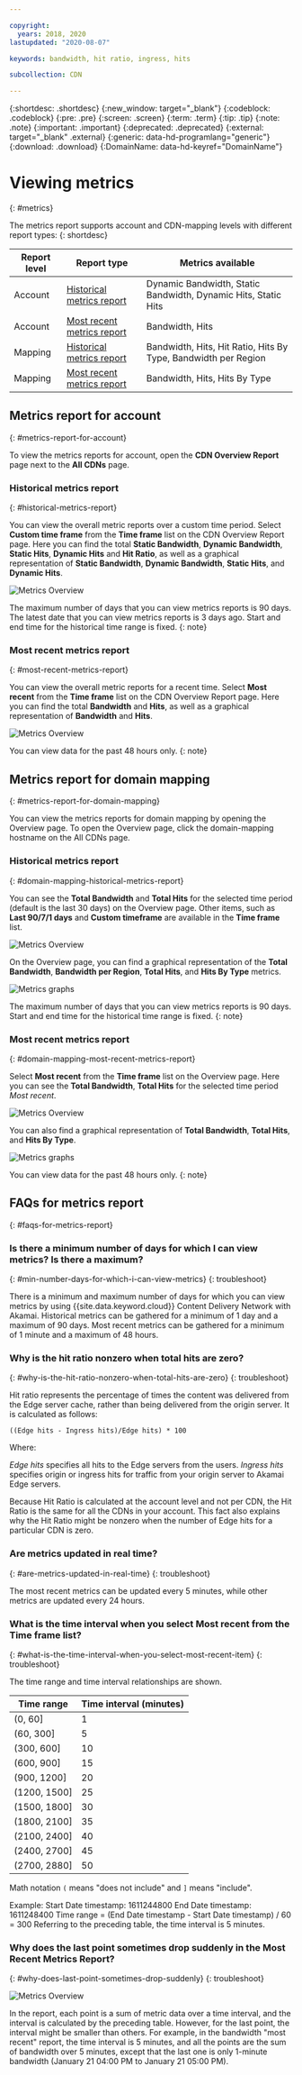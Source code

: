 ```yaml
---

copyright:
  years: 2018, 2020
lastupdated: "2020-08-07"

keywords: bandwidth, hit ratio, ingress, hits

subcollection: CDN

---
```


{:shortdesc: .shortdesc}
{:new_window: target="_blank"}
{:codeblock: .codeblock}
{:pre: .pre}
{:screen: .screen}
{:term: .term}
{:tip: .tip}
{:note: .note}
{:important: .important}
{:deprecated: .deprecated}
{:external: target="_blank" .external}
{:generic: data-hd-programlang="generic"}
{:download: .download}
{:DomainName: data-hd-keyref="DomainName"}

# Viewing metrics
{: #metrics}

The metrics report supports account and CDN-mapping levels with different report types:
{: shortdesc}

|Report level| Report type                | Metrics available|
|------------|----------------------------|------------------|
| Account | [Historical metrics report](#historical-metrics-report)  | Dynamic Bandwidth, Static Bandwidth, Dynamic Hits, Static Hits|
| Account | [Most recent metrics report](#most-recent-metrics-report) | Bandwidth, Hits|
| Mapping | [Historical metrics report](/docs/CDN?topic=CDN-metrics#domain-mapping-historical-metrics-report)  | Bandwidth, Hits, Hit Ratio, Hits By Type, Bandwidth per Region|
| Mapping | [Most recent metrics report](/docs/CDN?topic=CDN-metrics#domain-mapping-most-recent-metrics-report) | Bandwidth, Hits, Hits By Type|

## Metrics report for account
{: #metrics-report-for-account}

To view the metrics reports for account, open the **CDN Overview Report** page next to the **All CDNs** page.

### Historical metrics report
{: #historical-metrics-report}

You can view the overall metric reports over a custom time period. Select **Custom time frame** from the **Time frame** list on the CDN Overview Report page. Here you can find the total **Static Bandwidth**, **Dynamic Bandwidth**, **Static Hits**, **Dynamic Hits** and **Hit Ratio**, as well as a graphical representation of **Static Bandwidth**, **Dynamic Bandwidth**, **Static Hits**, and **Dynamic Hits**.

![Metrics Overview](images/metrics-custom-time-report.png)

The maximum number of days that you can view metrics reports is 90 days. The latest date that you can view metrics reports is 3 days ago. Start and end time for the historical time range is fixed.
{: note}

### Most recent metrics report
{: #most-recent-metrics-report}

You can view the overall metric reports for a recent time. Select **Most recent** from the **Time frame** list on the CDN Overview Report page. Here you can find the total **Bandwidth** and **Hits**, as well as a graphical representation of **Bandwidth** and **Hits**.

![Metrics Overview](images/metrics-most-recent-report.png)

You can view data for the past 48 hours only.
{: note}

## Metrics report for domain mapping
{: #metrics-report-for-domain-mapping}

You can view the metrics reports for domain mapping by opening the Overview page. To open the Overview page, click the domain-mapping hostname on the All CDNs page.

### Historical metrics report
{: #domain-mapping-historical-metrics-report}

You can see the **Total Bandwidth** and **Total Hits** for the selected time period (default is the last 30 days) on the Overview page. Other items, such as **Last 90/7/1 days** and **Custom timeframe** are available in the **Time frame** list.

![Metrics Overview](images/metrics-custom-time-overview.png)

On the Overview page, you can find a graphical representation of the **Total Bandwidth**, **Bandwidth per Region**, **Total Hits**, and **Hits By Type** metrics.

![Metrics graphs](images/metrics-custom-time-graphs.png)

The maximum number of days that you can view metrics reports is 90 days. Start and end time for the historical time range is fixed.
{: note}

### Most recent metrics report
{: #domain-mapping-most-recent-metrics-report}

Select **Most recent** from the **Time frame** list on the Overview page. Here you can see the **Total Bandwidth**, **Total Hits** for the selected time period *Most recent*.

![Metrics Overview](images/metrics-most-recent-overview.png)

You can also find a graphical representation of **Total Bandwidth**, **Total Hits**, and **Hits By Type**.

![Metrics graphs](images/metrics-most-recent-graphs.png)

You can view data for the past 48 hours only.
{: note}

## FAQs for metrics report
{: #faqs-for-metrics-report}

### Is there a minimum number of days for which I can view metrics? Is there a maximum?
{: #min-number-days-for-which-i-can-view-metrics}
{: troubleshoot}

There is a minimum and maximum number of days for which you can view metrics by using {{site.data.keyword.cloud}} Content Delivery Network with Akamai. Historical metrics can be gathered for a minimum of 1 day and a maximum of 90 days. Most recent metrics can be gathered for a minimum of 1 minute and a maximum of 48 hours.

### Why is the hit ratio nonzero when total hits are zero?
{: #why-is-the-hit-ratio-nonzero-when-total-hits-are-zero}
{: troubleshoot}

Hit ratio represents the percentage of times the content was delivered from the Edge server cache, rather than being delivered from the origin server. It is calculated as follows:

`((Edge hits - Ingress hits)/Edge hits) * 100`

Where:

_Edge hits_ specifies all hits to the Edge servers from the users.
_Ingress hits_ specifies origin or ingress hits for traffic from your origin server to Akamai Edge servers.

Because Hit Ratio is calculated at the account level and not per CDN, the Hit Ratio is the same for all the CDNs in your account. This fact also explains why the Hit Ratio might be nonzero when the number of Edge hits for a particular CDN is zero.

### Are metrics updated in real time?
{: #are-metrics-updated-in-real-time}
{: troubleshoot}

The most recent metrics can be updated every 5 minutes, while other metrics are updated every 24 hours.

### What is the time interval when you select **Most recent** from the **Time frame** list?
{: #what-is-the-time-interval-when-you-select-most-recent-item}
{: troubleshoot}

The time range and time interval relationships are shown.

|Time range| Time interval (minutes)   |
|-----------------|--------------------|
|(0, 60]          | 1  |
|(60, 300]        | 5  |
|(300, 600]       | 10 |
|(600, 900]       | 15 |
|(900, 1200]      | 20 |
|(1200, 1500]     | 25 |
|(1500, 1800]     | 30 |
|(1800, 2100]     | 35 |
|(2100, 2400]     | 40 |
|(2400, 2700]     | 45 |
|(2700, 2880]     | 50 |

Math notation `(` means "does not include" and `]` means "include".

Example:
Start Date timestamp: 1611244800
End Date timestamp: 1611248400
Time range = (End Date timestamp - Start Date timestamp) / 60 = 300
Referring to the preceding table, the time interval is 5 minutes.

### Why does the last point sometimes drop suddenly in the Most Recent Metrics Report?
{: #why-does-last-point-sometimes-drop-suddenly}
{: troubleshoot}

![Metrics Overview](images/metrics-most-recent-interval.png)

In the report, each point is a sum of metric data over a time interval, and the interval is calculated by the preceding table. However, for the last point, the interval might be smaller than others. For example, in the bandwidth "most recent" report, the time interval is 5 minutes, and all the points are the sum of bandwidth over 5 minutes, except that the last one is only 1-minute bandwidth (January 21 04:00 PM to January 21 05:00 PM).
